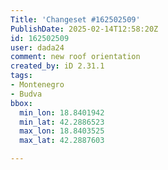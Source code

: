 ```yaml
---
Title: 'Changeset #162502509'
PublishDate: 2025-02-14T12:58:20Z
id: 162502509
user: dada24
comment: new roof orientation
created_by: iD 2.31.1
tags:
- Montenegro
- Budva
bbox:
  min_lon: 18.8401942
  min_lat: 42.2886523
  max_lon: 18.8403525
  max_lat: 42.2887603

---
```

